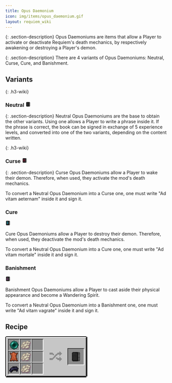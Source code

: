 ```yaml
---
title: Opus Daemonium
icon: img/items/opus_daemonium.gif
layout: requiem_wiki
---
```

{: .section-description}
Opus Daemoniums are items that allow a Player to activate or deactivate
Requiem's death mechanics, by respectively awakening or destroying a
Player's demon.

{: .section-description}
There are 4 variants of Opus Daemoniums: Neutral, Curse, Cure, and Banishment.

## Variants

{: .h3-wiki}
### Neutral <img src="img/items/opus_daemonium.png" class="h3-wiki-icon">

{: .section-description}
Neutral Opus Daemoniums are the base to obtain the other variants.
Using one allows a Player to write a phrase inside it. If the phrase is
correct, the book can be signed in exchange of 5 experience levels, and
converted into one of the two variants, depending on the content
written.

{: .h3-wiki}
### Curse <img class="h3-wiki-icon" src="img/items/opus_daemonium_curse.png">

{: .section-description}
Curse Opus Daemoniums allow a Player to wake their demon. Therefore, when
used, they activate the mod's death mechanics.</p>
<p class="section-description">To convert a Neutral Opus Daemonium into a Curse one, one must write "Ad
vitam aeternam" inside it and sign it.</p>

<div>
<h3 class="h3-wiki">Cure</h3><img class="h3-wiki-icon" src="img/items/opus_daemonium_cure.png">
<p class="section-description">Cure Opus Daemoniums allow a Player to destroy their demon. Therefore,
when used, they deactivate the mod's death mechanics.</p>
<p class="section-description">To convert a Neutral Opus Daemonium into a Cure one, one must write "Ad
vitam mortale" inside it and sign it.</p>
</div>
<div>
<h3 class="h3-wiki">Banishment</h3><img class="h3-wiki-icon" src="img/items/opus_daemonium_banishment.png">
<p class="section-description">Banishment Opus Daemoniums allow a Player to cast aside their physical appearance and become a Wandering Spirit.</p>
<p class="section-description">To convert a Neutral Opus Daemonium into a Banishment one, one must write "Ad
vitam vagrate" inside it and sign it.</p>
</div>



<div>
<h2>Recipe</h2><img class="recipe" src="img/recipes/opus_daemonium.png">
</div>
